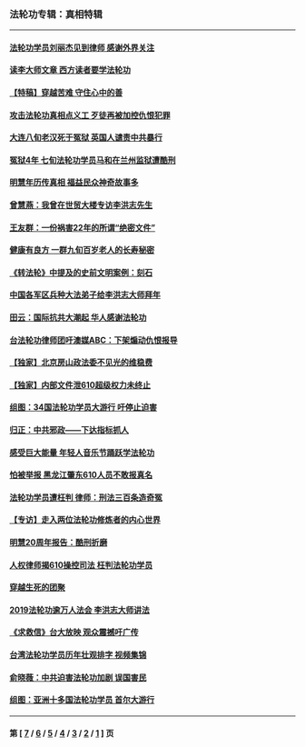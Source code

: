 ### 法轮功专辑：真相特辑
---
#### [法轮功学员刘丽杰见到律师 感谢外界关注](../../pages/nf4389/n13927012.md?03080430) 
#### [读李大师文章 西方读者要学法轮功](../../pages/nf4389/n13925142.md?03080430) 
#### [【特稿】穿越苦难 守住心中的善](../../pages/nf4389/n13784979.md?03080430) 
#### [攻击法轮功真相点义工 歹徒再被加控仇恨犯罪](../../pages/nf4389/n13601019.md?03080430) 
#### [大连八旬老汉死于冤狱 英国人谴责中共暴行](../../pages/nf4389/n13480118.md?03080430) 
#### [冤狱4年 七旬法轮功学员马和在兰州监狱遭酷刑](../../pages/nf4389/n13304688.md?03080430) 
#### [明慧年历传真相 福益民众神奇故事多](../../pages/nf4389/n13294545.md?03080430) 
#### [曾慧燕：我曾在世贸大楼专访李洪志先生](../../pages/nf4389/n12898729.md?03080430) 
#### [王友群：一份祸害22年的所谓“绝密文件”](../../pages/nf4389/n12871750.md?03080430) 
#### [健康有良方 一群九旬百岁老人的长寿秘密](../../pages/nf4389/n12847475.md?03080430) 
#### [《转法轮》中提及的史前文明案例：刻石](../../pages/nf4389/n12758577.md?03080430) 
#### [中国各军区兵种大法弟子给李洪志大师拜年](../../pages/nf4389/n12750047.md?03080430) 
#### [田云：国际抗共大潮起 华人感谢法轮功](../../pages/nf4389/n12357708.md?03080430) 
#### [台法轮功律师团吁澳媒ABC：下架煽动仇恨报导](../../pages/nf4389/n12279917.md?03080430) 
#### [【独家】北京房山政法委不见光的维稳费](../../pages/nf4389/n12031979.md?03080430) 
#### [【独家】内部文件泄610超级权力未终止](../../pages/nf4389/n12023895.md?03080430) 
#### [组图：34国法轮功学员大游行 吁停止迫害](../../pages/nf4389/n11492658.md?03080430) 
#### [归正：中共邪政——下达指标抓人](../../pages/nf4389/n11474770.md?03080430) 
#### [感受巨大能量 年轻人音乐节踊跃学法轮功](../../pages/nf4389/n11441981.md?03080430) 
#### [怕被举报 黑龙江肇东610人员不敢报真名](../../pages/nf4389/n11436499.md?03080430) 
#### [法轮功学员遭枉判 律师：刑法三百条造奇冤](../../pages/nf4389/n11433943.md?03080430) 
#### [【专访】走入两位法轮功修炼者的内心世界](../../pages/nf4389/n11415623.md?03080430) 
#### [明慧20周年报告：酷刑折磨](../../pages/nf4389/n11387954.md?03080430) 
#### [人权律师揭610操控司法 枉判法轮功学员](../../pages/nf4389/n11313370.md?03080430) 
#### [穿越生死的团聚](../../pages/nf4389/n11258922.md?03080430) 
#### [2019法轮功逾万人法会 李洪志大师讲法](../../pages/nf4389/n11265303.md?03080430) 
#### [《求救信》台大放映 观众震撼吁广传](../../pages/nf4389/n10922251.md?03080430) 
#### [台湾法轮功学员历年壮观排字 视频集锦](../../pages/nf4389/n10878789.md?03080430) 
#### [俞晓薇：中共迫害法轮功加剧 误国害民](../../pages/nf4389/n10859260.md?03080430) 
#### [组图：亚洲十多国法轮功学员 首尔大游行](../../pages/nf4389/n10781149.md?03080430) 

---
#### 第 [ [7](./7.md?03080430) / [6](./6.md?03080430) / [5](./5.md?03080430) / [4](./4.md?03080430) / [3](./3.md?03080430) / [2](./2.md?03080430) / [1](./1.md?03080430) ] 页
